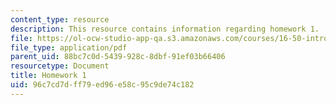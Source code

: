 ```yaml
---
content_type: resource
description: This resource contains information regarding homework 1.
file: https://ol-ocw-studio-app-qa.s3.amazonaws.com/courses/16-50-introduction-to-propulsion-systems-spring-2012/96c7cd7dff79ed96e58c95c9de74c182_MIT16_50S12_hw1.pdf
file_type: application/pdf
parent_uid: 88bc7c0d-5439-928c-8dbf-91ef03b66406
resourcetype: Document
title: Homework 1
uid: 96c7cd7d-ff79-ed96-e58c-95c9de74c182
---
```

